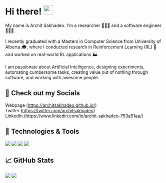 <!--### Hi there 👋-->

<!--
**architsakhadeo/architsakhadeo** is a ✨ _special_ ✨ repository because its `README.md` (this file) appears on your GitHub profile.

Here are some ideas to get you started:

- 🔭 I’m currently working on ...
- 🌱 I’m currently learning ...
- 👯 I’m looking to collaborate on ...
- 🤔 I’m looking for help with ...
- 💬 Ask me about ...
- 📫 How to reach me: ...
- 😄 Pronouns: ...
- ⚡ Fun fact: ...
-->

<!--[![Header](https://raw.githubusercontent.com/architsakhadeo/architsakhadeo/master/readme_header.png "Header")](https://architsakhadeo.github.io/)-->


# Hi there! <img src="https://raw.githubusercontent.com/architsakhadeo/MartinHeinz/master/wave.gif" width="30px">

My name is Archit Sakhadeo. I'm a researcher 👨🏽‍🔬 and a software engineer 👨🏽‍💻. <!--You can find me on [![Twitter][1.2]][1],  or on [![LinkedIn][3.2]][3]. -->
<br><br>
I recently graduated with a Masters in Computer Science from University of Alberta 🎓, where I conducted research in Reinforcement Learning (RL) 🤖 and worked on real-world RL applications 🏭. 
<br><br>
I am passionate about Artificial Intelligence, designing experiments, automating cumbersome tasks, creating value out of nothing through software, and working with awesome people.


<!--## &#x270d; Check out my Socials-->
## 🥳 Check out my Socials

Webpage (https://architsakhadeo.github.io/)
<br>
Twitter (https://twitter.com/architsakhadeo)
<br>
LinkedIn (https://www.linkedin.com/in/archit-sakhadeo-753a91aa/)

<!-- Apart from coding, I also maintain a blog - you can find my articles on my website at [martinheinz.dev](https://martinheinz.dev/) as well as on [Medium](https://medium.com/@martin.heinz) and [DEV.to](https://dev.to/martinheinz). -->

## 🔧 Technologies & Tools
![](https://img.shields.io/badge/OS-Linux-informational?style=flat&logo=linux&logoColor=white&color=2bbc8a)
![](https://img.shields.io/badge/Code-Python-informational?style=flat&logo=python&logoColor=white&color=2bbc8a)
![](https://img.shields.io/badge/Code-Golang-informational?style=flat&logo=go&logoColor=white&color=2bbc8a)
![](https://img.shields.io/badge/Shell-Bash-informational?style=flat&logo=gnu-bash&logoColor=white&color=2bbc8a)


## &#x1f4c8; GitHub Stats

<p float="left">
  <img align="center" src="https://github-readme-stats.vercel.app/api/top-langs/?username=architsakhadeo&hide=makefile,matlab,java,shell,javascript,css,dockerfile,c%2B%2B,c%23,c,tex" />
  <img align="center" src="https://github-readme-stats.vercel.app/api?username=architsakhadeo&show_icons=true&line_height=27&count_private=true&title_color=ffffff&text_color=c9cacc&icon_color=2bbc8a&bg_color=1d1f21" />
</p>

<!-- links to social media icons -->

<!-- icons with padding -->

[1.1]: http://i.imgur.com/tXSoThF.png (twitter icon with padding)
[2.1]: http://i.imgur.com/0o48UoR.png (github icon with padding)

<!-- icons without padding -->

[1.2]: http://i.imgur.com/wWzX9uB.png (twitter icon without padding)
[2.2]: http://i.imgur.com/9I6NRUm.png (github icon without padding)
[3.2]: https://raw.githubusercontent.com/MartinHeinz/MartinHeinz/master/linkedin-3-16.png (LinkedIn icon without padding)


<!-- links to your social media accounts -->

[1]: https://twitter.com/Martin_Heinz_
[2]: https://github.com/MartinHeinz
[3]: https://www.linkedin.com/in/heinz-martin/




<!-- Resources -->
<!-- Icons: https://simpleicons.org/ -->
<!-- GitHub Stats: https://github.com/anuraghazra/github-readme-stats -->
<!-- Emojis: https://emojipedia.org/emoji/ -->
<!-- HTML Emojis: https://www.fileformat.info/index.htm -->
<!-- Shields: https://shields.io/ -->
<!-- Awesome GitHub Profile README: https://github.com/abhisheknaiidu/awesome-github-profile-readme -->
